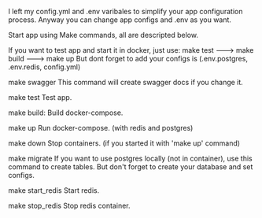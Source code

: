 I left my config.yml and .env varibales to simplify your app configuration process.
Anyway you can change app configs and .env as you want.

Start app using Make commands, all are descripted below.

If you want to test app and start it in docker, just use: make test ---> make build ---> make up
But dont forget to add your configs is (.env.postgres, .env.redis, config.yml)

make swagger
    This command will create swagger docs if you change it.

make test
    Test app.

make build:
    Build docker-compose.

make up
    Run docker-compose. (with redis and postgres)

make down
    Stop containers. (if you started it with 'make up' command)

make migrate
    If you want to use postgres locally (not in container), use this command to create tables.
    But don't forget to create your database and set configs.

make start_redis
    Start redis.

make stop_redis
    Stop redis container. 
